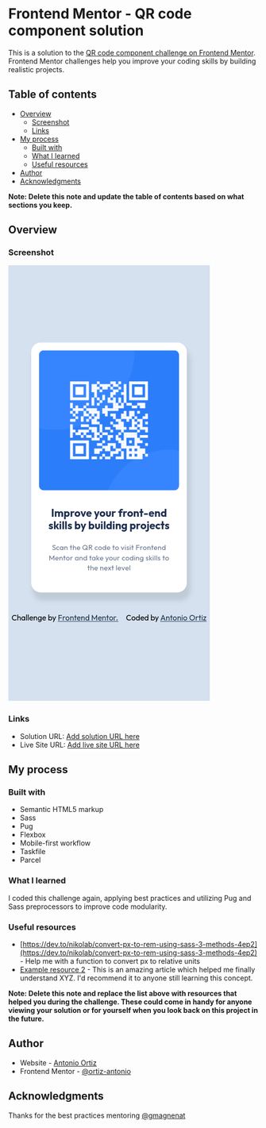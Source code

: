 # Frontend Mentor - QR code component solution

This is a solution to the [QR code component challenge on Frontend Mentor](https://www.frontendmentor.io/challenges/qr-code-component-iux_sIO_H). Frontend Mentor challenges help you improve your coding skills by building realistic projects.

## Table of contents

- [Overview](#overview)
  - [Screenshot](#screenshot)
  - [Links](#links)
- [My process](#my-process)
  - [Built with](#built-with)
  - [What I learned](#what-i-learned)
  - [Useful resources](#useful-resources)
- [Author](#author)
- [Acknowledgments](#acknowledgments)

**Note: Delete this note and update the table of contents based on what sections you keep.**

## Overview

### Screenshot

![](./screenshot.png)

### Links

- Solution URL: [Add solution URL here](https://github.com/ortiz-antonio/FM-QR)
- Live Site URL: [Add live site URL here](https://ortiz-antonio.github.io/FM-QR/)

## My process

### Built with

- Semantic HTML5 markup
- Sass
- Pug
- Flexbox
- Mobile-first workflow
- Taskfile
- Parcel

### What I learned

I coded this challenge again, applying best practices and utilizing Pug and Sass preprocessors to improve code modularity.

### Useful resources

- [https://dev.to/nikolab/convert-px-to-rem-using-sass-3-methods-4ep2](https://dev.to/nikolab/convert-px-to-rem-using-sass-3-methods-4ep2) - Help me with a function to convert px to relative units
- [Example resource 2](https://www.example.com) - This is an amazing article which helped me finally understand XYZ. I'd recommend it to anyone still learning this concept.

**Note: Delete this note and replace the list above with resources that helped you during the challenge. These could come in handy for anyone viewing your solution or for yourself when you look back on this project in the future.**

## Author

- Website - [Antonio Ortiz](https://ortiz.studio)
- Frontend Mentor - [@ortiz-antonio](https://www.frontendmentor.io/profile/ortiz-antonio)

## Acknowledgments

Thanks for the best practices mentoring [@gmagnenat](https://www.frontendmentor.io/profile/gmagnenat)
